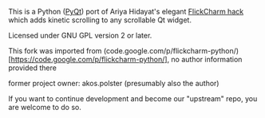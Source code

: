 
This is a Python ([PyQt](http://www.riverbankcomputing.co.uk/software/pyqt/intro)) port of Ariya Hidayat's elegant [FlickCharm hack](http://labs.trolltech.com/blogs/2008/11/15/flick-list-or-kinetic-scrolling/) which adds kinetic scrolling to any scrollable Qt widget.

Licensed under GNU GPL version 2 or later.

This fork was imported from (code.google.com/p/flickcharm-python/)[https://code.google.com/p/flickcharm-python/], no author information provided there

former project owner: akos.polster (presumably also the author)

If you want to continue development and become our "upstream" repo, you are welcome to do so.
